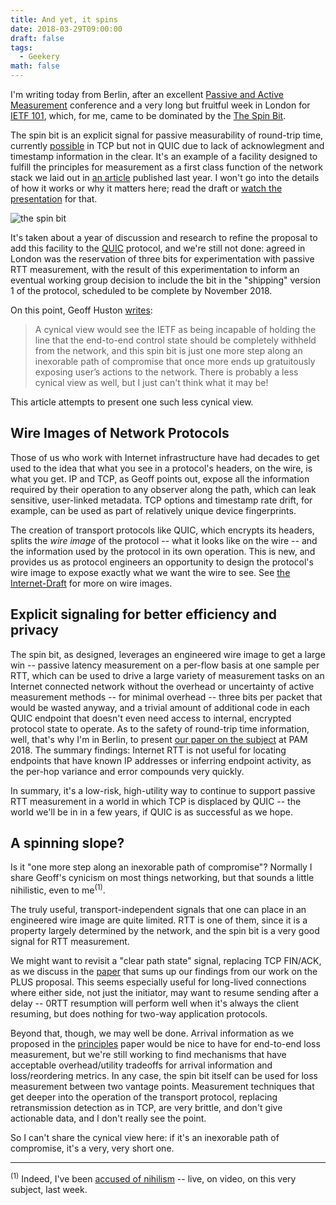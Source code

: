 ```yaml
---
title: And yet, it spins
date: 2018-03-29T09:00:00
draft: false
tags:
  - Geekery
math: false
---
```


I'm writing today from Berlin, after an excellent [Passive and Active
Measurement](https://pam2018.inet.berlin) conference and a very long but
fruitful week in London for [IETF
101](https://www.ietf.org/how/meetings/past/101/), which, for me, came to be
dominated by the [The Spin
Bit](https://datatracker.ietf.org/doc/draft-trammell-quic-spin).

The spin bit is an explicit signal for passive measurability of round-trip
time, currently [possible](/publication/qof-tma-2014/) in TCP but not in QUIC
due to lack of acknowlegment and timestamp information in the clear. It's an
example of a facility designed to fulfill the principles for measurement as a
first class function of the network stack we laid out in [an
article](/publication/ipim-ccr-2017/) published last year. I won't go into the
details of how it works or why it matters here; read the draft or [watch the
presentation](https://www.youtube.com/watch?v=TQq6Z4_HBaY&feature=youtu.be&t=1276)
for that. 

![the spin bit](/img/spinbit.png)

It's taken about a year of discussion and research to refine the proposal to
add this facility to the
[QUIC](https://datatracker.ietf.org/doc/draft-ietf-quic-transport) protocol,
and we're still not done: agreed in London was the reservation of three bits
for experimentation with passive RTT measurement, with the result of this
experimentation to inform an eventual working group decision to include the
bit in the "shipping" version 1 of the protocol, scheduled to be complete by
November 2018. 

On this point, Geoff Huston [writes](http://www.potaroo.net/ispcol/2018-03/onebit.html):

> A cynical view would see the IETF as being incapable of holding the line that the end-to-end control state should be completely withheld from the network, and this spin bit is just one more step along an inexorable path of compromise that once more ends up gratuitously exposing user’s actions to the network. There is probably a less cynical view as well, but I just can't think what it may be!

This article attempts to present one such less cynical view.

## Wire Images of Network Protocols

Those of us who work with Internet infrastructure have had decades to get used
to the idea that what you see in a protocol's headers, on the wire, is what
you get. IP and TCP, as Geoff points out, expose all the
information required by their operation to any observer along the path, which
can leak sensitive, user-linked metadata. TCP options and timestamp rate
drift, for example, can be used as part of relatively unique device
fingerprints.

The creation of transport protocols like QUIC, which encrypts its headers,
splits the *wire image* of the protocol -- what it looks like on the wire --
and the information used by the protocol in its own operation. This is new,
and provides us as protocol engineers an opportunity to design the protocol's
wire image to expose exactly what we want the wire to see. See [the
Internet-Draft](https://datatracker.ietf.org/doc/draft-trammell-wire-image)
for more on wire images.

## Explicit signaling for better efficiency and privacy

The spin bit, as designed, leverages an engineered wire image to get a large
win -- passive latency measurement on a per-flow basis at one sample per RTT,
which can be used to drive a large variety of measurement tasks on an Internet
connected network without the overhead or uncertainty of active measurement
methods -- for minimal overhead -- three bits per packet that would be wasted
anyway, and a trivial amount of additional code in each QUIC endpoint that
doesn't even need access to internal, encrypted protocol state to operate. As
to the safety of round-trip time information, well, that's why I'm in Berlin,
to present [our paper on the
subject](/publication/rttpriv-pam-2018/) at PAM
2018. The summary findings: Internet RTT is not useful for locating endpoints
that have known IP addresses or inferring endpoint activity, as the
per-hop variance and error compounds very quickly.

In summary, it's a low-risk, high-utility way to continue to support passive
RTT measurement in a world in which TCP is displaced by QUIC -- the world
we'll be in in a few years, if QUIC is as successful as we hope.

## A spinning slope?

Is it "one more step along an inexorable path of compromise"? Normally I share Geoff's cynicism on most things networking, but that sounds a
little nihilistic, even to me<sup>(1)</sup>.

The truly useful, transport-independent signals that one can place in an
engineered wire image are quite limited. RTT is one of them, since it is
a property largely determined by the network, and the spin bit is a very good
signal for RTT measurement. 

We might want to revisit a "clear path state" signal, replacing TCP FIN/ACK,
as we discuss in the [paper](/publication/plus-cnsm-2017/) that sums up our
findings from our work on the PLUS proposal. This seems especially useful for
long-lived connections where either side, not just the initiator, may want to
resume sending after a delay -- 0RTT resumption will perform well when it's
always the client resuming, but does nothing for two-way application
protocols.

Beyond that, though, we may well be done. Arrival information as we proposed
in the [principles](/publication/ipim-ccr-2017/) paper would be nice to have
for end-to-end loss measurement, but we're still working to find mechanisms
that have acceptable overhead/utility tradeoffs for arrival information and
loss/reordering metrics. In any case, the spin bit itself can be used for loss
measurement between two vantage points. Measurement techniques that get deeper
into the operation of the transport protocol, replacing retransmission
detection as in TCP, are very brittle, and don't give actionable data, and I
don't really see the point.

So I can't share the cynical view here: if it's an inexorable path of
compromise, it's a very, very short one. 

- - - 

<sup>(1)</sup> Indeed, I've been [accused of
nihilism](https://youtu.be/TQq6Z4_HBaY?t=5833) -- live, on video, on this very
subject, last week.